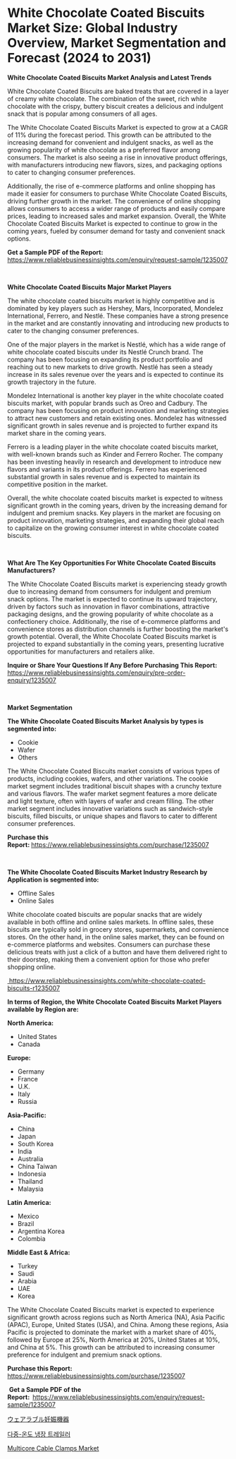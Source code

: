 <p><h1>White Chocolate Coated Biscuits Market Size: Global Industry Overview, Market Segmentation and Forecast (2024 to 2031)</h1></p><p><strong>White Chocolate Coated Biscuits Market Analysis and Latest Trends</strong></p>
<p><p>White Chocolate Coated Biscuits are baked treats that are covered in a layer of creamy white chocolate. The combination of the sweet, rich white chocolate with the crispy, buttery biscuit creates a delicious and indulgent snack that is popular among consumers of all ages.</p><p>The White Chocolate Coated Biscuits Market is expected to grow at a CAGR of 11% during the forecast period. This growth can be attributed to the increasing demand for convenient and indulgent snacks, as well as the growing popularity of white chocolate as a preferred flavor among consumers. The market is also seeing a rise in innovative product offerings, with manufacturers introducing new flavors, sizes, and packaging options to cater to changing consumer preferences.</p><p>Additionally, the rise of e-commerce platforms and online shopping has made it easier for consumers to purchase White Chocolate Coated Biscuits, driving further growth in the market. The convenience of online shopping allows consumers to access a wider range of products and easily compare prices, leading to increased sales and market expansion. Overall, the White Chocolate Coated Biscuits Market is expected to continue to grow in the coming years, fueled by consumer demand for tasty and convenient snack options.</p></p>
<p><strong>Get a Sample PDF of the Report:&nbsp;</strong> <a href="https://www.reliablebusinessinsights.com/enquiry/request-sample/1235007">https://www.reliablebusinessinsights.com/enquiry/request-sample/1235007</a></p>
<p>&nbsp;</p>
<p><strong>White Chocolate Coated Biscuits Major Market Players</strong></p>
<p><p>The white chocolate coated biscuits market is highly competitive and is dominated by key players such as Hershey, Mars, Incorporated, Mondelez International, Ferrero, and Nestlé. These companies have a strong presence in the market and are constantly innovating and introducing new products to cater to the changing consumer preferences.</p><p>One of the major players in the market is Nestlé, which has a wide range of white chocolate coated biscuits under its Nestlé Crunch brand. The company has been focusing on expanding its product portfolio and reaching out to new markets to drive growth. Nestlé has seen a steady increase in its sales revenue over the years and is expected to continue its growth trajectory in the future.</p><p>Mondelez International is another key player in the white chocolate coated biscuits market, with popular brands such as Oreo and Cadbury. The company has been focusing on product innovation and marketing strategies to attract new customers and retain existing ones. Mondelez has witnessed significant growth in sales revenue and is projected to further expand its market share in the coming years.</p><p>Ferrero is a leading player in the white chocolate coated biscuits market, with well-known brands such as Kinder and Ferrero Rocher. The company has been investing heavily in research and development to introduce new flavors and variants in its product offerings. Ferrero has experienced substantial growth in sales revenue and is expected to maintain its competitive position in the market.</p><p>Overall, the white chocolate coated biscuits market is expected to witness significant growth in the coming years, driven by the increasing demand for indulgent and premium snacks. Key players in the market are focusing on product innovation, marketing strategies, and expanding their global reach to capitalize on the growing consumer interest in white chocolate coated biscuits.</p></p>
<p>&nbsp;</p>
<p><strong>What Are The Key Opportunities For White Chocolate Coated Biscuits Manufacturers?</strong></p>
<p><p>The White Chocolate Coated Biscuits market is experiencing steady growth due to increasing demand from consumers for indulgent and premium snack options. The market is expected to continue its upward trajectory, driven by factors such as innovation in flavor combinations, attractive packaging designs, and the growing popularity of white chocolate as a confectionery choice. Additionally, the rise of e-commerce platforms and convenience stores as distribution channels is further boosting the market's growth potential. Overall, the White Chocolate Coated Biscuits market is projected to expand substantially in the coming years, presenting lucrative opportunities for manufacturers and retailers alike.</p></p>
<p><strong>Inquire or Share Your Questions If Any Before Purchasing This Report:</strong> <a href="https://www.reliablebusinessinsights.com/enquiry/pre-order-enquiry/1235007">https://www.reliablebusinessinsights.com/enquiry/pre-order-enquiry/1235007</a></p>
<p>&nbsp;</p>
<p><strong>Market Segmentation</strong></p>
<p><strong>The White Chocolate Coated Biscuits Market Analysis by types is segmented into:</strong></p>
<p><ul><li>Cookie</li><li>Wafer</li><li>Others</li></ul></p>
<p><p>The White Chocolate Coated Biscuits market consists of various types of products, including cookies, wafers, and other variations. The cookie market segment includes traditional biscuit shapes with a crunchy texture and various flavors. The wafer market segment features a more delicate and light texture, often with layers of wafer and cream filling. The other market segment includes innovative variations such as sandwich-style biscuits, filled biscuits, or unique shapes and flavors to cater to different consumer preferences.</p></p>
<p><strong>Purchase this Report:&nbsp;</strong><a href="https://www.reliablebusinessinsights.com/purchase/1235007">https://www.reliablebusinessinsights.com/purchase/1235007</a></p>
<p>&nbsp;</p>
<p><strong>The White Chocolate Coated Biscuits Market Industry Research by Application is segmented into:</strong></p>
<p><ul><li>Offline Sales</li><li>Online Sales</li></ul></p>
<p><p>White chocolate coated biscuits are popular snacks that are widely available in both offline and online sales markets. In offline sales, these biscuits are typically sold in grocery stores, supermarkets, and convenience stores. On the other hand, in the online sales market, they can be found on e-commerce platforms and websites. Consumers can purchase these delicious treats with just a click of a button and have them delivered right to their doorstep, making them a convenient option for those who prefer shopping online.</p></p>
<p><a href="https://www.reliablebusinessinsights.com/white-chocolate-coated-biscuits-r1235007">&nbsp;https://www.reliablebusinessinsights.com/white-chocolate-coated-biscuits-r1235007</a></p>
<p><strong>In terms of Region, the White Chocolate Coated Biscuits Market Players available by Region are:</strong></p>
<p>
    <p> <strong> North America: </strong>
        <ul>
            <li>United States</li>
            <li>Canada</li>
        </ul>
        </p> 
    <p> <strong> Europe: </strong>
        <ul>
            <li>Germany</li>
            <li>France</li>
            <li>U.K.</li>
            <li>Italy</li>
            <li>Russia</li>
        </ul>
        </p> 
    <p> <strong> Asia-Pacific: </strong>
        <ul>
            <li>China</li>
            <li>Japan</li>
            <li>South Korea</li>
            <li>India</li>
            <li>Australia</li>
            <li>China Taiwan</li>
            <li>Indonesia</li>
            <li>Thailand</li>
            <li>Malaysia</li>
        </ul>
        </p> 
    <p> <strong> Latin America: </strong>
        <ul>
            <li>Mexico</li>
            <li>Brazil</li>
            <li>Argentina Korea</li>
            <li>Colombia</li>
        </ul>
        </p> 
    <p> <strong> Middle East & Africa: </strong>
        <ul>
            <li>Turkey</li>
            <li>Saudi</li>
            <li>Arabia</li>
            <li>UAE</li>
            <li>Korea</li>
        </ul>
    </p>
    </p>
<p><p>The White Chocolate Coated Biscuits market is expected to experience significant growth across regions such as North America (NA), Asia Pacific (APAC), Europe, United States (USA), and China. Among these regions, Asia Pacific is projected to dominate the market with a market share of 40%, followed by Europe at 25%, North America at 20%, United States at 10%, and China at 5%. This growth can be attributed to increasing consumer preference for indulgent and premium snack options.</p></p>
<p><strong>Purchase this Report: </strong><a href="https://www.reliablebusinessinsights.com/purchase/1235007">https://www.reliablebusinessinsights.com/purchase/1235007</a></p>
<p>&nbsp;<strong>Get a Sample PDF of the Report:&nbsp;&nbsp;</strong><a href="https://www.reliablebusinessinsights.com/enquiry/request-sample/1235007">https://www.reliablebusinessinsights.com/enquiry/request-sample/1235007</a></p>
<p><strong></strong></p>
<p><p><a href="https://medium.com/@byroalenzuela76845/%E5%A6%8A%E5%A8%A0%E4%B8%AD%E3%81%AE%E7%9D%80%E7%94%A8%E5%8F%AF%E8%83%BD%E3%81%AA%E3%83%87%E3%83%90%E3%82%A4%E3%82%B9%E3%81%AE%E5%B8%82%E5%A0%B4%E8%AA%BF%E6%9F%BB%E3%81%A8%E6%A5%AD%E7%95%8C%E3%81%AE%E9%80%B2%E5%8C%96-2031%E5%B9%B4%E3%81%BE%E3%81%A7%E3%81%AE%E4%BA%88%E6%B8%AC-b3bfd19c5fb9">ウェアラブル妊娠機器</a></p><p><a href="https://github.com/royErdmtyan906778/Market-Research-Report-List-2/blob/main/9011293159934.md">다중-온도 냉장 트레일러</a></p><p><a href="https://github.com/shahriarnajimjoy333/Market-Research-Report-List-1/blob/main/multicore-cable-clamps-market.md">Multicore Cable Clamps Market</a></p></p>